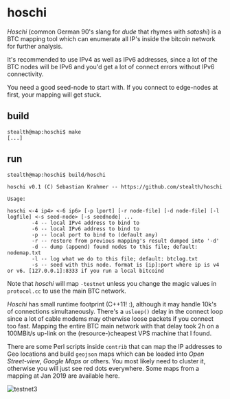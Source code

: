 hoschi
======

*Hoschi* (common German 90's slang for *dude* that rhymes with *satoshi*) is a BTC mapping
tool which can enumerate all IP's inside the bitcoin network for further analysis.

It's recommended to use IPv4 as well as IPv6 addresses, since a lot of the BTC nodes
will be IPv6 and you'd get a lot of connect errors without IPv6 connectivity.

You need a good seed-node to start with. If you connect to edge-nodes at first,
your mapping will get stuck.

build
-----

```
stealth@map:hoschi$ make
[...]

```


run
---

```
stealth@map:hoschi$ build/hoschi

hoschi v0.1 (C) Sebastian Krahmer -- https://github.com/stealth/hoschi

Usage:

hoschi <-4 ip4> <-6 ip6> [-p lport] [-r node-file] [-d node-file] [-l logfile] <-s seed-node> [-s seednode] ...
        -4 -- local IPv4 address to bind to
        -6 -- local IPv6 address to bind to
        -p -- local port to bind to (default any)
        -r -- restore from previous mapping's result dumped into '-d'
        -d -- dump (append) found nodes to this file; default: nodemap.txt
        -l -- log what we do to this file; default: btclog.txt
        -s -- seed with this node. format is [ip]:port where ip is v4 or v6. [127.0.0.1]:8333 if you run a local bitcoind

```

Note that *hoschi* will map `-testnet` unless you change the magic values in `protocol.cc` to
use the main BTC network.

*Hoschi* has small runtime footprint (C++11! :), although it may handle 10k's of connections
simultaneously. There's a `usleep()` delay in the connect loop since a lot of cable modems
may otherwise loose packets if you connect too fast. Mapping the entire BTC main network
with that delay took 2h on a 100MBit/s up-link on the (resource-)cheapest VPS machine that I found.

There are some Perl scripts inside `contrib` that can map the IP addresses to Geo locations and
build `geojson` maps which can be loaded into *Open Street-view*, *Google Maps* or others. You most likely
need to cluster it, otherwise you will just see red dots everywhere. Some maps from a mapping
at Jan 2019 are available here.

![testnet3](https://github.com/stealth/maps/blob/master/testnet3.geojson)

